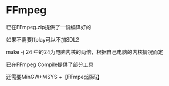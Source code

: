 # FFmpeg

已在FFmpeg.zip提供了一份编译好的

如果不需要ffplay可以不加SDL2

make -j 24 中的24为电脑内核的两倍，根据自己电脑的内核情况而定

已在FFmpeg Compile提供了部分工具

还需要MinGW+MSYS +【FFmpeg源码】
